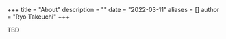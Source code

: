 +++
title = "About"
description = ""
date = "2022-03-11"
aliases = []
author = "Ryo Takeuchi"
+++

TBD